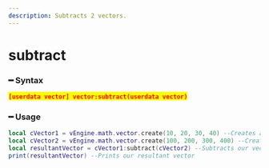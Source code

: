 ```yaml
---
description: Subtracts 2 vectors.
---
```


# subtract

### ━ Syntax

<mark style="color:red;">**`[userdata vector] vector:subtract(userdata vector)`**</mark>

### ━ Usage

```lua
local cVector1 = vEngine.math.vector.create(10, 20, 30, 40) --Creates a new vector 1
local cVector2 = vEngine.math.vector.create(100, 200, 300, 400) --Creates a new vector 2
local resultantVector = cVector1:subtract(cVector2) --Subtracts our vectors
print(resultantVector) --Prints our resultant vector
```
